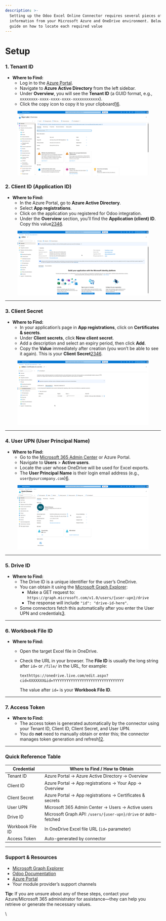 ```yaml
---
description: >-
  Setting up the Odoo Excel Online Connector requires several pieces of
  information from your Microsoft Azure and OneDrive environment. Below is a
  guide on how to locate each required value
---
```


# Setup

### **1. Tenant ID**

* **Where to Find:**
  * Log in to the [Azure Portal](https://portal.azure.com/).
  * Navigate to **Azure Active Directory** from the left sidebar.
  * Under **Overview**, you will see the **Tenant ID** (a GUID format, e.g., `xxxxxxxx-xxxx-xxxx-xxxx-xxxxxxxxxxxx`).
  * Click the copy icon to copy it to your clipboard[1](https://www.odoo.com/documentation/18.0/applications/general/users/azure.html)[6](https://apps.odoo.com/apps/modules/13.0/odoo_microsoft_azure_sso).

<figure><img src="../.gitbook/assets/Screenshot from 2025-06-21 12-47-44.png" alt=""><figcaption></figcaption></figure>

### **2. Client ID (Application ID)**

* **Where to Find:**
  * In the Azure Portal, go to **Azure Active Directory**.
  * Select **App registrations**.
  * Click on the application you registered for Odoo integration.
  * Under the **Overview** section, you’ll find the **Application (client) ID**. Copy this value[2](https://www.odoo.com/documentation/18.0/applications/general/email_communication/azure_oauth.html)[3](https://apps.odoo.com/apps/modules/14.0/microsoft_office_365_integration)[4](https://apps.odoo.com/apps/modules/17.0/sh_office365_connector)[6](https://apps.odoo.com/apps/modules/13.0/odoo_microsoft_azure_sso).

<figure><img src="../.gitbook/assets/Screenshot from 2025-06-21 13-01-12.png" alt=""><figcaption></figcaption></figure>

***

### **3. Client Secret**

* **Where to Find:**
  * In your application’s page in **App registrations**, click on **Certificates & secrets**.
  * Under **Client secrets**, click **New client secret**.
  * Add a description and select an expiry period, then click **Add**.
  * Copy the **Value** immediately after creation (you won’t be able to see it again). This is your **Client Secret**[2](https://www.odoo.com/documentation/18.0/applications/general/email_communication/azure_oauth.html)[3](https://apps.odoo.com/apps/modules/14.0/microsoft_office_365_integration)[4](https://apps.odoo.com/apps/modules/17.0/sh_office365_connector)[6](https://apps.odoo.com/apps/modules/13.0/odoo_microsoft_azure_sso).

<figure><img src="../.gitbook/assets/Screenshot from 2025-06-21 13-02-01.png" alt=""><figcaption></figcaption></figure>

***

### **4. User UPN (User Principal Name)**

* **Where to Find:**
  * Go to the [Microsoft 365 Admin Center](https://admin.microsoft.com/) or Azure Portal.
  * Navigate to **Users** > **Active users**.
  * Locate the user whose OneDrive will be used for Excel exports.
  * The **User Principal Name** is their login email address (e.g., `user@yourcompany.com`)[6](https://apps.odoo.com/apps/modules/13.0/odoo_microsoft_azure_sso).

<figure><img src="../.gitbook/assets/Screenshot from 2025-06-21 12-55-35.png" alt=""><figcaption></figcaption></figure>

***

### **5. Drive ID**

* **Where to Find:**
  * The Drive ID is a unique identifier for the user’s OneDrive.
  * You can obtain it using the [Microsoft Graph Explorer](https://developer.microsoft.com/en-us/graph/graph-explorer):
    * Make a GET request to:\
      `https://graph.microsoft.com/v1.0/users/{user-upn}/drive`
    * The response will include `"id": "drive-id-here"`.
  * Some connectors fetch this automatically after you enter the User UPN and credentials[3](https://apps.odoo.com/apps/modules/14.0/microsoft_office_365_integration).

***

### **6. Workbook File ID**

* **Where to Find:**
  * Open the target Excel file in OneDrive.
  *   Check the URL in your browser. The **File ID** is usually the long string after `id=` or `/file/` in the URL, for example:

      ```
      texthttps://onedrive.live.com/edit.aspx?cid=XXXXXXX&id=YYYYYYYYYYYYYYYYYYYYYYYYYYYYYYYY
      ```

      The value after `id=` is your **Workbook File ID**.

***

### **7. Access Token**

* **Where to Find:**
  * The access token is generated automatically by the connector using your Tenant ID, Client ID, Client Secret, and User UPN.
  * You do **not** need to manually obtain or enter this; the connector manages token generation and refresh[1](https://www.odoo.com/documentation/18.0/applications/general/users/azure.html)[2](https://www.odoo.com/documentation/18.0/applications/general/email_communication/azure_oauth.html).

***

### Quick Reference Table <a href="#quick-reference-table" id="quick-reference-table"></a>

| Credential       | Where to Find / How to Obtain                                  |
| ---------------- | -------------------------------------------------------------- |
| Tenant ID        | Azure Portal → Azure Active Directory → Overview               |
| Client ID        | Azure Portal → App registrations → Your App → Overview         |
| Client Secret    | Azure Portal → App registrations → Certificates & secrets      |
| User UPN         | Microsoft 365 Admin Center → Users → Active users              |
| Drive ID         | Microsoft Graph API: `/users/{user-upn}/drive` or auto-fetched |
| Workbook File ID | In OneDrive Excel file URL (`id=` parameter)                   |
| Access Token     | Auto-generated by connector                                    |

***

### Support & Resources <a href="#id-12-support--resources" id="id-12-support--resources"></a>

* [Microsoft Graph Explorer](https://developer.microsoft.com/en-us/graph/graph-explorer)
* [Odoo Documentation](https://www.odoo.com/documentation/18.0/)
* [Azure Portal](https://portal.azure.com/)
* Your module provider’s support channels

**Tip:** If you are unsure about any of these steps, contact your Azure/Microsoft 365 administrator for assistance—they can help you retrieve or generate the necessary values.

\
